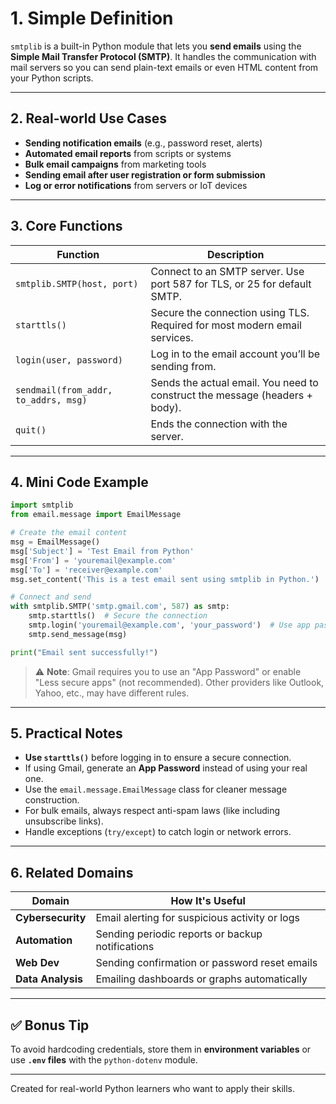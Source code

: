 
# 1. Simple Definition

`smtplib` is a built-in Python module that lets you **send emails** using the **Simple Mail Transfer Protocol (SMTP)**. It handles the communication with mail servers so you can send plain-text emails or even HTML content from your Python scripts.

---

## 2. Real-world Use Cases

- **Sending notification emails** (e.g., password reset, alerts)
- **Automated email reports** from scripts or systems
- **Bulk email campaigns** from marketing tools
- **Sending email after user registration or form submission**
- **Log or error notifications** from servers or IoT devices

---

## 3. Core Functions

| Function | Description |
|---------|-------------|
| `smtplib.SMTP(host, port)` | Connect to an SMTP server. Use port 587 for TLS, or 25 for default SMTP. |
| `starttls()` | Secure the connection using TLS. Required for most modern email services. |
| `login(user, password)` | Log in to the email account you’ll be sending from. |
| `sendmail(from_addr, to_addrs, msg)` | Sends the actual email. You need to construct the message (headers + body). |
| `quit()` | Ends the connection with the server. |

---

## 4. Mini Code Example

```python
import smtplib
from email.message import EmailMessage

# Create the email content
msg = EmailMessage()
msg['Subject'] = 'Test Email from Python'
msg['From'] = 'youremail@example.com'
msg['To'] = 'receiver@example.com'
msg.set_content('This is a test email sent using smtplib in Python.')

# Connect and send
with smtplib.SMTP('smtp.gmail.com', 587) as smtp:
    smtp.starttls()  # Secure the connection
    smtp.login('youremail@example.com', 'your_password')  # Use app password if Gmail
    smtp.send_message(msg)

print("Email sent successfully!")
```

> ⚠️ **Note**: Gmail requires you to use an "App Password" or enable "Less secure apps" (not recommended). Other providers like Outlook, Yahoo, etc., may have different rules.

---

## 5. Practical Notes

- **Use `starttls()`** before logging in to ensure a secure connection.
- If using Gmail, generate an **App Password** instead of using your real one.
- Use the `email.message.EmailMessage` class for cleaner message construction.
- For bulk emails, always respect anti-spam laws (like including unsubscribe links).
- Handle exceptions (`try/except`) to catch login or network errors.

---

## 6. Related Domains

| Domain         | How It's Useful                                      |
|----------------|-------------------------------------------------------|
| **Cybersecurity** | Email alerting for suspicious activity or logs       |
| **Automation**    | Sending periodic reports or backup notifications    |
| **Web Dev**       | Sending confirmation or password reset emails       |
| **Data Analysis** | Emailing dashboards or graphs automatically         |

---

## ✅ Bonus Tip

To avoid hardcoding credentials, store them in **environment variables** or use **`.env` files** with the `python-dotenv` module.

---

Created for real-world Python learners who want to apply their skills.

